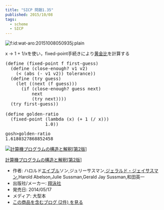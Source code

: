 ```yaml
---
title: "SICP 問題1.35"
published: 2015/10/08
tags:
  - scheme
  - SICP
---
```


<p><span itemscope itemtype="http://schema.org/Photograph"><img src="http://cdn-ak.f.st-hatena.com/images/fotolife/w/wat-aro/20151008/20151008050935.jpg" alt="f:id:wat-aro:20151008050935j:plain" title="f:id:wat-aro:20151008050935j:plain" class="hatena-fotolife" itemprop="image"></span></p>

<p>x → 1 + 1/xを使い，fixed-point手続きにより<a class="keyword" href="http://d.hatena.ne.jp/keyword/%B2%AB%B6%E2%C8%E6">黄金比</a>を計算する</p>

<pre class="code lang-scheme" data-lang="scheme" data-unlink><span class="synSpecial">(</span><span class="synStatement">define</span> <span class="synSpecial">(</span>fixed-point f first-guess<span class="synSpecial">)</span>
  <span class="synSpecial">(</span><span class="synStatement">define</span> <span class="synSpecial">(</span>close-enough? v1 v2<span class="synSpecial">)</span>
    <span class="synSpecial">(</span><span class="synIdentifier">&lt;</span> <span class="synSpecial">(</span><span class="synIdentifier">abs</span> <span class="synSpecial">(</span><span class="synIdentifier">-</span> v1 v2<span class="synSpecial">))</span> tolerance<span class="synSpecial">))</span>
  <span class="synSpecial">(</span><span class="synStatement">define</span> <span class="synSpecial">(</span>try guess<span class="synSpecial">)</span>
    <span class="synSpecial">(</span><span class="synStatement">let</span> <span class="synSpecial">((</span>next <span class="synSpecial">(</span>f guess<span class="synSpecial">)))</span>
      <span class="synSpecial">(</span><span class="synStatement">if</span> <span class="synSpecial">(</span>close-enough? guess next<span class="synSpecial">)</span>
          next
          <span class="synSpecial">(</span>try next<span class="synSpecial">))))</span>
  <span class="synSpecial">(</span>try first-guess<span class="synSpecial">))</span>

<span class="synSpecial">(</span><span class="synStatement">define</span> golden-ratio
  <span class="synSpecial">(</span>fixed-point <span class="synSpecial">(</span><span class="synStatement">lambda</span> <span class="synSpecial">(</span>x<span class="synSpecial">)</span> <span class="synSpecial">(</span><span class="synIdentifier">+</span> <span class="synConstant">1</span> <span class="synSpecial">(</span><span class="synIdentifier">/</span> x<span class="synSpecial">)))</span>
               <span class="synConstant">1.0</span><span class="synSpecial">))</span>
</pre>




<pre class="code" data-lang="" data-unlink>gosh&gt;golden-ratio
1.6180327868852458</pre>


<p><div class="hatena-asin-detail"><a href="http://www.amazon.co.jp/exec/obidos/ASIN/4798135984/wataro-22/"><img src="http://ecx.images-amazon.com/images/I/511qf4jdYjL._SL160_.jpg" class="hatena-asin-detail-image" alt="計算機プログラムの構造と解釈[第2版]" title="計算機プログラムの構造と解釈[第2版]"></a><div class="hatena-asin-detail-info"><p class="hatena-asin-detail-title"><a href="http://www.amazon.co.jp/exec/obidos/ASIN/4798135984/wataro-22/">計算機プログラムの構造と解釈[第2版]</a></p><ul><li><span class="hatena-asin-detail-label">作者:</span> ハロルド<a class="keyword" href="http://d.hatena.ne.jp/keyword/%A5%A8%A5%A4%A5%D6%A5%EB">エイブル</a>ソン,ジュリーサスマン,<a class="keyword" href="http://d.hatena.ne.jp/keyword/%A5%B8%A5%A7%A5%E9%A5%EB%A5%C9%A1%A6%A5%B8%A5%A7%A5%A4%A5%B5%A5%B9%A5%DE%A5%F3">ジェラルド・ジェイサスマン</a>,Harold Abelson,Julie Sussman,Gerald Jay Sussman,和田英一</li><li><span class="hatena-asin-detail-label">出版社/メーカー:</span> <a class="keyword" href="http://d.hatena.ne.jp/keyword/%E6%C6%B1%CB%BC%D2">翔泳社</a></li><li><span class="hatena-asin-detail-label">発売日:</span> 2014/05/17</li><li><span class="hatena-asin-detail-label">メディア:</span> 大型本</li><li><a href="http://d.hatena.ne.jp/asin/4798135984/wataro-22" target="_blank">この商品を含むブログ (2件) を見る</a></li></ul></div><div class="hatena-asin-detail-foot"></div></div></p>

